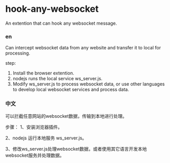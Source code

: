 # hook-any-websocket
An extention that can hook any websocket message.


### en
Can intercept websocket data from any website and transfer it to local for processing.

step:
1. Install the browser extention.
2. nodejs runs the local service ws_server.js.
3. Modify ws_server.js to process websocket data, or use other languages ​​to develop local websocket services and process data.

### 中文
可以拦截任意网站的websocket数据，传输到本地进行处理。

步骤：
1、安装浏览器插件。

2、nodejs 运行本地服务 ws_server.js。

3、修改ws_server.js处理websocket数据，或者使用其它语言开发本地websocket服务并处理数据。
